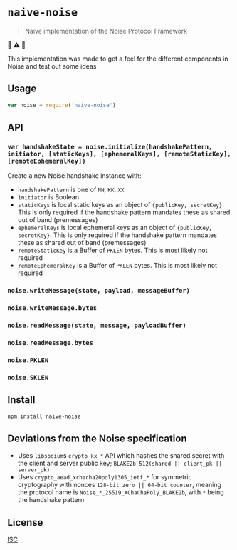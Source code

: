 # `naive-noise`

> Naive implementation of the Noise Protocol Framework

:rotating_light: :warning: :rotating_light:

This implementation was made to get a feel for the different components in
Noise and test out some ideas

## Usage

```js
var noise = require('naive-noise')

```

## API

### `var handshakeState = noise.initialize(handshakePattern, initiator, [staticKeys], [ephemeralKeys], [remoteStaticKey], [remoteEphemeralKey])`

Create a new Noise handshake instance with:

* `handshakePattern` is one of `NN`, `KK`, `XX`
* `initiator` is Boolean
* `staticKeys` is local static keys as an object of `{publicKey, secretKey}`.
  This is only required if the handshake pattern mandates these as shared out of band (premessages)
* `ephemeralKeys` is local ephemeral keys as an object of `{publicKey, secretKey}`.
  This is only required if the handshake pattern mandates these as shared out of band (premessages)
* `remoteStaticKey` is a Buffer of `PKLEN` bytes. This is most likely not required
* `remoteEphemeralKey` is a Buffer of `PKLEN` bytes. This is most likely not required

### `noise.writeMessage(state, payload, messageBuffer)`

### `noise.writeMessage.bytes`

### `noise.readMessage(state, message, payloadBuffer)`

### `noise.readMessage.bytes`

### `noise.PKLEN`

### `noise.SKLEN`

## Install

```sh
npm install naive-noise
```

## Deviations from the Noise specification

* Uses `libsodium`s `crypto_kx_*` API which hashes the shared secret with the
  client and server public key; `BLAKE2b-512(shared || client_pk || server_pk)`
* Uses `crypto_aead_xchacha20poly1305_ietf_*` for symmetric cryptography with
  nonces `128-bit zero || 64-bit counter`, meaning the protocol name is `Noise_*_25519_XChaChaPoly_BLAKE2b`, with `*` being the handshake pattern

## License

[ISC](LICENSE)
